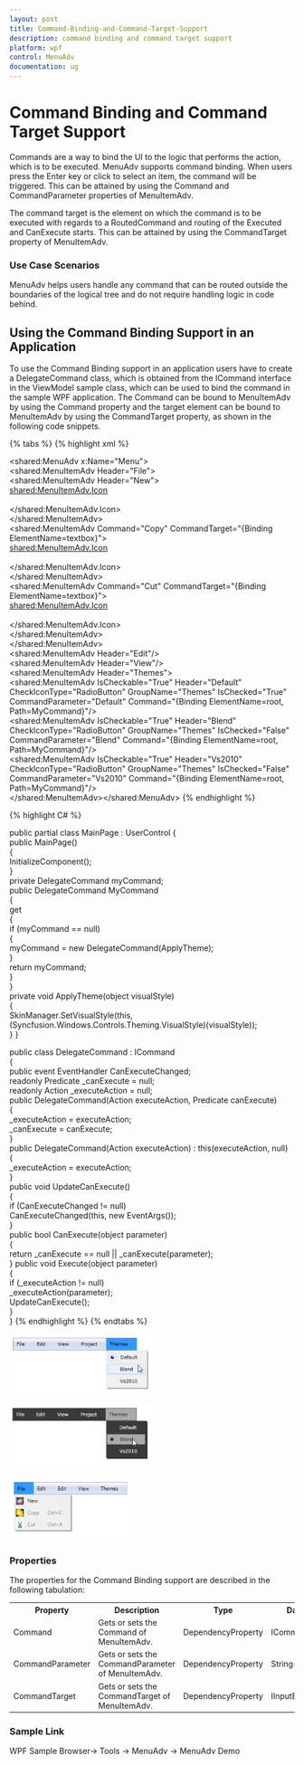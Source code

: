 ```yaml
---
layout: post
title: Command-Binding-and-Command-Target-Support
description: command binding and command target support
platform: wpf
control: MenuAdv
documentation: ug
---
```


# Command Binding and Command Target Support

Commands are a way to bind the UI to the logic that performs the action, which is to be executed. MenuAdv supports command binding. When users press the Enter key or click to select an item, the command will be triggered. This can be attained by using the Command and CommandParameter properties of MenuItemAdv.

The command target is the element on which the command is to be executed with regards to a RoutedCommand and routing of the Executed and CanExecute starts. This can be attained by using the CommandTarget property of MenuItemAdv.

### Use Case Scenarios

MenuAdv helps users handle any command that can be routed outside the boundaries of the logical tree and do not require handling logic in code behind.

## Using the Command Binding Support in an Application

To use the Command Binding support in an application users have to create a DelegateCommand class, which is obtained from the ICommand interface in the ViewModel sample class, which can be used to bind the command in the sample WPF application. The Command can be bound to MenuItemAdv by using the Command property and the target element can be bound to MenuItemAdv by using the CommandTarget property, as shown in the following code snippets.

{% tabs %}
{% highlight xml %}


<shared:MenuAdv x:Name="Menu">               
 <shared:MenuItemAdv Header="File">           
 <shared:MenuItemAdv Header="New">                
 <shared:MenuItemAdv.Icon>                          
 <Image Source="/MenuControlDemo; component/Images/NewIcon.jpg"/>                     
 </shared:MenuItemAdv.Icon>                   
 </shared:MenuItemAdv>                   
 <shared:MenuItemAdv Command="Copy"     CommandTarget="{Binding ElementName=textbox}">          
 <shared:MenuItemAdv.Icon>                            
 <Image Source="/MenuControlDemo; component/Images/CopyIcon.jpg"/>              
 </shared:MenuItemAdv.Icon>                   
 </shared:MenuItemAdv>                   
 <shared:MenuItemAdv Command="Cut"    CommandTarget="{Binding ElementName=textbox}">         
 <shared:MenuItemAdv.Icon>                            
 <Image Source="/MenuControlDemo;   component/Images/CutIcon.jpg"/>       
 </shared:MenuItemAdv.Icon>                  
 </shared:MenuItemAdv>               
 </shared:MenuItemAdv>                
 <shared:MenuItemAdv Header="Edit"/>    
 <shared:MenuItemAdv Header="View"/>              
 <shared:MenuItemAdv Header="Themes">                   
 <shared:MenuItemAdv IsCheckable="True" Header="Default"  CheckIconType="RadioButton" GroupName="Themes" IsChecked="True" CommandParameter="Default" Command="{Binding ElementName=root, Path=MyCommand}"/>               
 <shared:MenuItemAdv IsCheckable="True" Header="Blend"  CheckIconType="RadioButton" GroupName="Themes" IsChecked="False" CommandParameter="Blend" Command="{Binding ElementName=root, Path=MyCommand}"/>              
 <shared:MenuItemAdv IsCheckable="True" Header="Vs2010"  CheckIconType="RadioButton" GroupName="Themes" IsChecked="False" CommandParameter="Vs2010" Command="{Binding ElementName=root, Path=MyCommand}"/>        
 </shared:MenuItemAdv></shared:MenuAdv><TextBox x:Name="textbox"/>
{% endhighlight %}

{% highlight C# %}


public partial class MainPage : UserControl
{       
 public MainPage()       
 {            
 InitializeComponent();       
 }        
 private DelegateCommand myCommand;       
 public DelegateCommand MyCommand       
 {            
 get            
 {               
 if (myCommand == null)               
 {                    
 myCommand = new DelegateCommand(ApplyTheme);                
 }                
 return myCommand;           
 }        
 }        
 private void ApplyTheme(object visualStyle)        
 {            
 SkinManager.SetVisualStyle(this,(Syncfusion.Windows.Controls.Theming.VisualStyle)(visualStyle));      
 }
 }



public class DelegateCommand : ICommand  
  {       
  public event EventHandler CanExecuteChanged;       
  readonly Predicate<Object> _canExecute = null;      
 readonly Action<Object> _executeAction = null;       
 public DelegateCommand(Action<object> executeAction, Predicate<Object> canExecute)        
 {           
 _executeAction = executeAction;          
 _canExecute = canExecute;      
 }        
 public DelegateCommand(Action<object> executeAction) : this(executeAction, null)    
 {            
 _executeAction = executeAction;        
 }        
 public void UpdateCanExecute()        
 {          
 if (CanExecuteChanged != null)               
 CanExecuteChanged(this, new EventArgs());    
 }        
 public bool CanExecute(object parameter)      
 {        
 return _canExecute == null || _canExecute(parameter);     
 }        public void Execute(object parameter)       
 {           
 if (_executeAction != null)         
 _executeAction(parameter);          
 UpdateCanExecute();      
 }   
 }
{% endhighlight %}
{% endtabs %}


![C:/Users/Dhileep/Desktop/Vol4-Documentation/ScreenShots/SL-Menu/Command.png](Command-Binding-and-Command-Target-Support_images/Command-Binding-and-Command-Target-Support_img1.png)



![C:/Users/Dhileep/Desktop/Vol4-Documentation/ScreenShots/SL-Menu/Coomand1.png](Command-Binding-and-Command-Target-Support_images/Command-Binding-and-Command-Target-Support_img2.png)



![C:/Users/Dhileep/Desktop/Vol4-Documentation/ScreenShots/WPF-Menu/CmdTarget.png](Command-Binding-and-Command-Target-Support_images/Command-Binding-and-Command-Target-Support_img3.png)



### Properties

The properties for the Command Binding support are described in the following tabulation:



<table>
<tr>
<th>
Property </th><th>
Description </th><th>
Type </th><th>
Data Type </th></tr>
<tr>
<td>
Command</td><td>
Gets or sets the Command of MenuItemAdv.</td><td>
DependencyProperty</td><td>
ICommand(null)</td></tr>
<tr>
<td>
CommandParameter</td><td>
Gets or sets the CommandParameter of MenuItemAdv.</td><td>
DependencyProperty</td><td>
String(null)</td></tr>
<tr>
<td>
CommandTarget</td><td>
Gets or sets the CommandTarget of MenuItemAdv.</td><td>
DependencyProperty</td><td>
IInputElement(null)</td></tr>
</table>


### Sample Link

WPF Sample Browser-> Tools -> MenuAdv -> MenuAdv Demo

